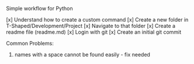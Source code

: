 Simple workflow for Python

[x] Understand how to create a custom command
[x] Create a new folder in T-Shaped/Development/Project
[x] Navigate to that folder
[x] Create a readme file (readme.md)
[x] Login with git
[x] Create an initial git commit

Common Problems:

1. names with a space cannot be found easily - fix needed
